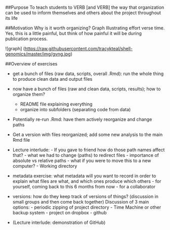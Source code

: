 ##Purpose
To teach students to VERB [and VERB] the way that organization can be used to inform themselves and others about the project throughout its life

##Motivation
Why is it worth organizing?
Graph Illustrating effort verse time. Yes, this is a little painful, but think of how painful it will be during publication process. 

![graph]
(https://raw.githubusercontent.com/tracykteal/shell-genomics/master/img/gvng.jpg)

##Overview of exercises
- get a bunch of files (raw data, scripts, overall .Rmd): run the whole thing to produce clean data and output files
- now have a bunch of files (raw and clean data, scripts, results); how to organize them?
    - README file explaining everything
    - organize into subfolders (separating code from data)
- Potentially re-run .Rmd: have them actively reorganize and change paths
- Get a version with files reorganized; add some new analysis to the main Rmd file
- Lecture interlude: 
      - If you gave to friend how do those path names affect that?
      - what we had to change (paths) to redirect files
      - importance of absolute vs relative paths
      - what if you were to move this to a new computer?
      - Working directory
      
- metadata exercise: what metadata will you want to record in order to explain what files are what, and which ones produce which others
      - for yourself, coming back to this 6 months from now
      - for a collaborator
- versions: how do they keep track of versions of things? (discussion in small groups and then come back together)
  Discussion of 3 main options:
      - periodic zipping of project directory
      - Time Machine or other backup system
      - project on dropbox
      - github
- (Lecture interlude: demonstration of GitHub)      


